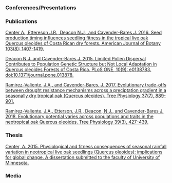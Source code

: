 ### Conferences/Presentations

### Publications

[Center A., Ettereson J.R., Deacon N.J., and Cavender-Bares J. 2016.
Seed production timing influences seedling fitness in the tropical live
oak Quercus oleoides of Costa Rican dry forests. American Journal of
Botany 103(8):
1407-1419.](https://drive.google.com/file/d/1vi5MnxbQXZnjV7TtgIUdeSKuEXFWjpkk/view?usp=sharing)

[Deacon N.J. and Cavender-Bares J. 2015. Limited Pollen Dispersal
Contributes to Population Genetic Structure but Not Local Adaptation in
Quercus oleoides Forests of Costa Rica. PLoS ONE, 10(9): e0138783.
doi:10.1371/journal.pone.013878.](https://drive.google.com/file/d/1L6Mk-CFl26t2YB9tBweHROO8FXQGCECH/view?usp=sharing)

[Ramirez-Valiente, J.A., and Cavender-Bares, J. 2017. Evolutionary
trade-offs between drought resistance mechanisms across a preciptation
gradient in a seasonally dry tropical oak (Quercus oleoides). Tree
Physiology 37(7),
889-901.](https://drive.google.com/file/d/1Gh8QhkOo_O23hLDTIiCGdknyEyYxtrua/view?usp=sharing)

[Ramirez-Valiente, J.A., Etterson, J.R., Deacon, N.J., and
Cavender-Bares J. 2018. Evolutionary potential varies across populations
and traits in the neotropical oak Quercus oleoides. Tree Physiology
39(3),
427-439.](https://drive.google.com/file/d/19mW3cnHSHkonu1qyF4UD0a1Tbio0gOdW/view?usp=sharing)

### Thesis

[Center, A. 2015. Physiological and fitness consequences of seasonal
rainfall variation in neotropical live oak seedlings (Quercus oleoides):
implications for global change. A dissertation submitted to the faculty
of University of
Minnesota.](https://drive.google.com/file/d/1CQDgEk10LcEttBYMUdYeRfCc8Y_OxAvq/view?usp=sharing)

### Media
